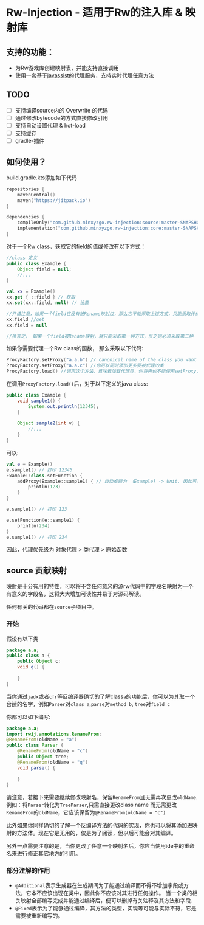 # Rw-Injection - 适用于Rw的注入库 & 映射库
## 支持的功能：
* 为Rw游戏库创建映射表，并能支持直接调用
* 使用一套基于[javassist](https://github.com/jboss-javassist/javassist)的代理服务，支持实时代理任意方法

## TODO
* [ ] 支持编译source内的 Overwrite 的代码
* [ ] 通过修改bytecode的方式直接修改引用
* [ ] 支持自动设置代理 & hot-load
* [ ] 支持缓存
* [ ] gradle-插件

## 如何使用？

build.gradle.kts添加如下代码
```kotlin
repositories {
    mavenCentral()
    maven("https://jitpack.io")
}

dependencies {
    compileOnly("com.github.minxyzgo.rw-injection:source:master-SNAPSHOT") //添加映射库
    implementation("com.github.minxyzgo.rw-injection:core:master-SNAPSHOT")
}
```

对于一个Rw class，获取它的field的值或修改有以下方式：
```java
//class 定义
public class Example {
    Object field = null;
    //...
}
```

```kotlin
val xx = Example()
xx.get { ::field } // 获取
xx.set(xx::field, null) // 设置

//并请注意，如果一个field它没有被Rename映射过，那么它不能采取上述方式，只能采取传统方式:
xx.field //get
xx.field = null

//换言之， 如果一个field被Rename映射，就只能采取第一种方式，反之则必须采取第二种
```

如果你需要代理一个Rw class的函数， 那么采取以下代码: 
```kotlin
ProxyFactory.setProxy("a.a.b") // canonical name of the class you want to be proxied
ProxyFactory.setProxy("a.a.c") //你可以同时添加更多要被代理的类
ProxyFactory.load() //调用这个方法，意味着加载代理类，你将再也不能使用setProxy, 因此它应执行在任何rw类加载之前。
```
在调用`ProxyFactory.load()`后，对于以下定义的java class:
```java
public class Example {
    void sample1() {
        System.out.println(12345);
    }
    
    Object sample2(int v) {
        //...
    }
}
```
可以: 
```kotlin
val e = Example()
e.sample1() // 打印 12345
Example::class.setFunction {
    addProxy(Example::sample1) { // 自动推断为 （Example) -> Unit. 因此可以用idea自动补全
        println(123)
    }
}

e.sample1() // 打印 123

e.setFunction(e::sample1) {
    println(234)
}
e.sample1() // 打印 234
```
因此，代理优先级为 对象代理 > 类代理 > 原始函数

## source 贡献映射
映射是十分有用的特性，可以将不含任何意义的源rw代码中的字段名映射为一个有意义的字段名，这将大大增加可读性并易于对源码解读。

任何有关的代码都在`source`子项目中。

### 开始
假设有以下类
```java
package a.a;
public class a {
    public Object c;
    void q() {
        
    }
}
```
当你通过`jadx`或者`cfr`等反编译器确切的了解class`a`的功能后，你可以为其取一个合适的名字，例如`Parser`对`class a`,`parse`对`method b`, `tree`对`field c`

你都可以如下编写:
```java
package a.a;
import rwij.annotations.RenameFrom;
@RenameFrom(oldName = "a")
public class Parser {
    @RenameFrom(oldName = "c")
    public Object tree;
    @RenameFrom(oldName = "q")
    void parse() {
        
    }
}
```
请注意，若接下来需要继续修改映射名，保留`RenameFrom`且无需再次更改`oldName`.例如：将`Parser`转化为`TreeParser`,只需直接更改class name
而无需更改`RenameFrom`的`oldName`，它应该保留为`@RenameFrom(oldName = "c")`

此外如果你同样确切的了解一个反编译方法的代码的实现，你也可以将其添加进映射的方法体。现在它是无用的，仅是为了阅读，但以后可能会对其编译。

另外一点需要注意的是，当你更改了任意一个映射名后，你应当使用ide中的重命名来进行修正其它地方的引用。

### 部分注解的作用

 * `@Additional`表示生成器在生成期间为了能通过编译而不得不增加字段或方法，它本不应该出现在类中，因此你不应该对其进行任何操作。 当一个类的相关映射全部编写完成并能通过编译后，便可以删掉有关注释及其方法和字段.
 * `@Fixed`表示为了能够通过编译，其方法的类型，实现等可能与实际不符，它是需要被重新编写的。
